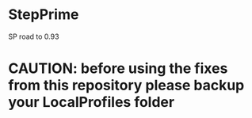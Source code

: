 # StepPrime
SP road to 0.93

# CAUTION: before using the fixes from this repository please backup your LocalProfiles folder
